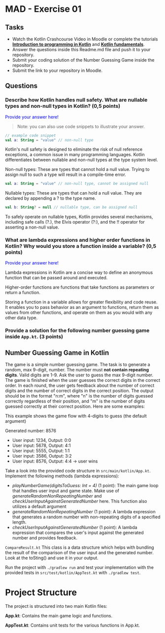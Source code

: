 # MAD - Exercise 01
## Tasks
* Watch the Kotlin Crashcourse Video in Moodle or complete the tutorials **[Introduction to programming in Kotlin](https://developer.android.com/courses/pathways/android-basics-compose-unit-1-pathway-1)** and **[Kotlin fundamentals](https://developer.android.com/courses/pathways/android-basics-compose-unit-2-pathway-1
)**.
* Answer the questions inside this Readme.md file and push it to your repository.
* Submit your coding solution of the Number Guessing Game inside the repository.
* Submit the link to your repository in Moodle.

## Questions
### Describe how Kotlin handles null safety. What are nullable types and non-null types in Kotlin? (0,5 points)

<span style="color:blue">Provide your answer here!</span>
> Note: you can also use code snippets to illustrate your answer. 

```kotlin 
// example code snippet
val a: String = "value" // non-null type
```


Kotlin's null safety is designed to eliminate the risk of null reference exceptions, a common issue in many programming languages. Kotlin differentiates between nullable and non-null types at the type system level.

Non-null types: These are types that cannot hold a null value. Trying to assign null to such a type will result in a compile-time error.
```kotlin 
val a: String = "value" // non-null type, cannot be assigned null
```
Nullable types: These are types that can hold a null value. They are declared by appending a ? to the type name.
```kotlin 
val b: String? = null // nullable type, can be assigned null
```
To safely operate on nullable types, Kotlin provides several mechanisms, including safe calls (?.), the Elvis operator (?:), and the !! operator for asserting a non-null value.



### What are lambda expressions and higher order functions in Kotlin? Why would you store a function inside a variable? (0,5 points)

<span style="color:blue">Provide your answer here!</span>

Lambda expressions in Kotlin are a concise way to define an anonymous function that can be passed around and executed. 

Higher-order functions are functions that take functions as parameters or return a function.

Storing a function in a variable allows for greater flexibility and code reuse. It enables you to pass behavior as an argument to functions, return them as values from other functions, and operate on them as you would with any other data type.

### Provide a solution for the following number guessing game inside `App.kt`. (3 points)

## Number Guessing Game in Kotlin
The game is a simple number guessing game. The task is to generate a random, max 9-digit, number. The number must **not contain repeating digits**. Valid digits are 1-9.
Ask the user to guess the max 9-digit number. The game is finished when the user guesses the correct digits in the correct order.
In each round, the user gets feedback about the number of correct digits and the number of correct digits in the correct position.
The output should be in the format "n:m", where "n" is the number of digits guessed correctly regardless of their position, 
and "m" is the number of digits guessed correctly at their correct position. Here are some examples:

This example shows the game flow with 4-digits to guess (the default argument)

Generated number: 8576
-	User input: 1234, Output: 0:0
-	User input: 5678, Output: 4:1
-	User input: 5555, Output: 1:1
-	User input: 3586, Output: 3:2
-	User input: 8576, Output: 4:4 -> user wins

Take a look into the provided code structure in `src/main/kotlin/App.kt`. Implement the following methods (lambda expressions):
- _playNumberGame(digitsToGuess: Int = 4)_ (1 point): The main game loop that handles user input and game state. Make use of _generateRandomNonRepeatingNumber_ and _checkUserInputAgainstGeneratedNumber_ here. This function also utilizes a default argument 
- _generateRandomNonRepeatingNumber_ (1 point): A lambda expression that generates a random number with non-repeating digits of a specified length.
- _checkUserInputAgainstGeneratedNumber_ (1 point): A lambda expression that compares the user's input against the generated number and provides feedback.

``CompareResult.kt`` This class is a data structure which helps with bundling the result of the comparison of the user input and the generated number. Look at the toSting() and use it in your output.

Run the project with `./gradlew run` and test your implementation with the provided tests in `src/test/kotlin/AppTest.kt` with `./gradlew test`.

# Project Structure
The project is structured into two main Kotlin files:

**App.kt**: Contains the main game logic and functions.

**AppTest.kt**: Contains unit tests for the various functions in App.kt.

